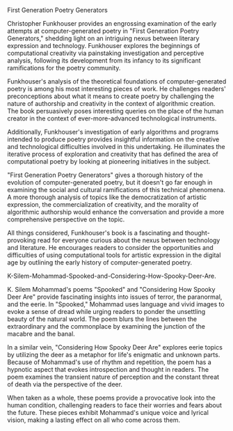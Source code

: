 <head>
<title>Week 3 Responses</title>
</head>

<body>

<h>First Generation Poetry Generators</h1>

<p>Christopher Funkhouser provides an engrossing examination of the early attempts at computer-generated poetry in "First Generation Poetry Generators," shedding light on an intriguing nexus between literary expression and technology. Funkhouser explores the beginnings of computational creativity via painstaking investigation and perceptive analysis, following its development from its infancy to its significant ramifications for the poetry community.

Funkhouser's analysis of the theoretical foundations of computer-generated poetry is among his most interesting pieces of work. He challenges readers' preconceptions about what it means to create poetry by challenging the nature of authorship and creativity in the context of algorithmic creation. The book persuasively poses interesting queries on the place of the human creator in the context of ever-more-advanced technological instruments.

Additionally, Funkhouser's investigation of early algorithms and programs intended to produce poetry provides insightful information on the creative and technological difficulties involved in this undertaking. He illuminates the iterative process of exploration and creativity that has defined the area of computational poetry by looking at pioneering initiatives in the subject.

"First Generation Poetry Generators" gives a thorough history of the evolution of computer-generated poetry, but it doesn't go far enough in examining the social and cultural ramifications of this technical phenomena. A more thorough analysis of topics like the democratization of artistic expression, the commercialization of creativity, and the morality of algorithmic authorship would enhance the conversation and provide a more comprehensive perspective on the topic.

All things considered, Funkhouser's book is a fascinating and thought-provoking read for everyone curious about the nexus between technology and literature. He encourages readers to consider the opportunities and difficulties of using computational tools for artistic expression in the digital age by outlining the early history of computer-generated poetry.</p>


<h>K-Silem-Mohammad-Spooked-and-Considering-How-Spooky-Deer-Are.</h2>

<p>K. Silem Mohammad's poems "Spooked" and "Considering How Spooky Deer Are" provide fascinating insights into issues of terror, the paranormal, and the eerie. In "Spooked," Mohammad uses language and vivid images to evoke a sense of dread while urging readers to ponder the unsettling beauty of the natural world. The poem blurs the lines between the extraordinary and the commonplace by examining the junction of the macabre and the banal.

In a similar vein, "Considering How Spooky Deer Are" explores eerie topics by utilizing the deer as a metaphor for life's enigmatic and unknown parts. Because of Mohammad's use of rhythm and repetition, the poem has a hypnotic aspect that evokes introspection and thought in readers. The poem examines the transient nature of perception and the constant threat of death via the perspective of the deer.

When taken as a whole, these poems provide a provocative look into the human condition, challenging readers to face their worries and fears about the future. These pieces exhibit Mohammad's unique voice and lyrical vision, making a lasting effect on all who come across them.
</p>

</body>
